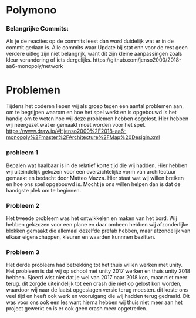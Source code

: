 # Polymono
<h3>Belangrijke Commits: </h3> 
Als je de reacties op de commits leest dan word duidelijk wat er in de commit gedaan is. Alle commits waar Update bij stat enn voor de rest geen verdere uitleg zijn niet belangrijk, want dit zijn kleine aanpassingen zoals kleur verandering of iets dergelijks.
https://github.com/jenso2000/2018-aa6-monopoly/network

<h1> Problemen </H1>

Tijdens het coderen liepen wij als groep tegen een aantal problemen aan, om te begrijpen waarom en hoe het spel werkt en is opgebouwd is het handig om te weten hoe wij deze problemen hebben opgelost. Hier hebben wij neergezet wat er gemaakt moet worden voor het spel. https://www.draw.io/#Hjenso2000%2F2018-aa6-monopoly%2Fmaster%2FArchitecture%2FMap%20Desigin.xml<br>
<h3>probleem 1</h3>
Bepalen wat haalbaar is in de relatief korte tijd die wij hadden. Hier hebben wij uiteindelijk gekozen voor een overzichtelijke vorm van architectuur gemaakt en bedacht door Matteo Mazza. Hier staat wat wij willen breiken en hoe ons spel opgebouwd is. Mocht je ons willen helpen dan is dat de handgste plek om te beginnen.<br>
<h3>Probleem 2</h3>
Het tweede probleem was het ontwikkelen en maken van het bord. Wij hebben gekzozen voor een plane en daar omheen hebben wij afzonderlijke blokken gemaakt die allemaal dezelfde prefab hebben, maar afzondelijk van elkaar eigenschappen, kleuren en waarden kunnnen bezitten.
<h3>Probleem 3</h3>
Het derde probleem had betrekking tot het thuis willen werken met unity. Het probleem is dat wij op school met unity 2017 werken en thuis unity 2018 hebben. Sjoerd wist niet dat je wel van 2017 naar 2018 kon, maar niet meer terug. dit zorgde uiteindelijk tot een crash die niet op gelost kon worden, waardoor wij naar de laatst opgeslagen versie terug moesten. dit koste ons veel tijd en heeft ook werk en vooruigang die wij hadden terug gedraaid. Dit was voor ons ook een les want hierna hebben wij thuis niet meer aan het project gewerkt en is er ook geen crash meer opgetreden.
